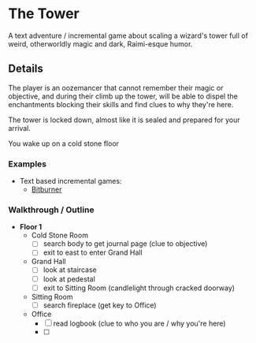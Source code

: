 # The Tower
A text adventure / incremental game about scaling a wizard's tower full of weird, otherworldly magic and dark, Raimi-esque humor.

## Details
The player is an oozemancer that cannot remember their magic or objective, and during their climb up the tower, will be able to dispel the enchantments blocking their skills and find clues to why they're here.

The tower is locked down, almost like it is sealed and prepared for your arrival.

You wake up on a cold stone floor



### Examples
- Text based incremental games:
	- [Bitburner](https://bitburner-official.github.io/)



### Walkthrough / Outline
- **Floor 1**
	- Cold Stone Room
		- [ ] search body to get journal page (clue to objective)
		- [ ] exit to east to enter Grand Hall
	- Grand Hall
		- [ ] look at staircase
		- [ ] look at pedestal
		- [ ] exit to Sitting Room (candlelight through cracked doorway)
	- Sitting Room
		- [ ] search fireplace (get key to Office)
	- Office
		- [ ] read logbook (clue to who you are / why you're here)
		- [ ]